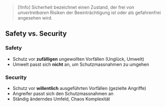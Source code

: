>[!Info]
>Sicherheit bezeichnet einen Zustand, der frei von *unvertretbaren* Risiken der Beeinträchtigung ist oder als gefahrenfrei angesehen wird.

## Safety vs. Security
### Safety
- Schutz vor **zufälligen** ungewollten Vorfällen (Unglück, Umwelt)
- Umwelt passt sich **nicht** an, um Schutzmassnahmen zu umgehen

### Security
- Schutz vor **willentlich** ausgeführten Vorfällen (gezielte Angriffe)
- Angreifer passt sich den Schutzmassnahmen an
- Ständig änderndes Umfeld, Chaos Komplexität
